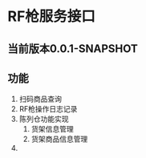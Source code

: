 # RF枪服务接口
## 当前版本0.0.1-SNAPSHOT
## 功能
1. 扫码商品查询
2. RF枪操作日志记录
3. 陈列仓功能实现
    1. 货架信息管理
    2. 货架商品信息管理
4. 